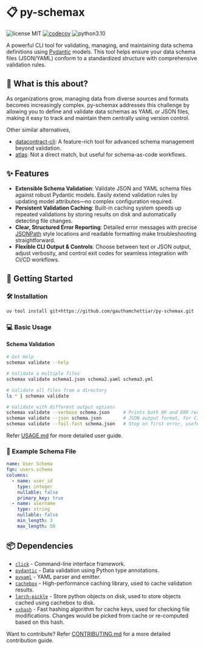 # 📋 py-schemax

![license MIT](https://img.shields.io/badge/license-MIT-blue) [![codecov](https://codecov.io/gh/gauthamchettiar/py-schemax/branch/main/graph/badge.svg)](https://codecov.io/gh/gauthamchettiar/py-schemax) ![python3.10](https://img.shields.io/badge/python->=3.10-green)

A powerful CLI tool for validating, managing, and maintaining data schema definitions using [Pydantic](https://github.com/pydantic/pydantic) models. This tool helps ensure your data schema files (JSON/YAML) conform to a standardized structure with comprehensive validation rules.

## 🤔 What is this about?

As organizations grow, managing data from diverse sources and formats becomes increasingly complex. py-schemax addresses this challenge by allowing you to define and validate data schemas as YAML or JSON files, making it easy to track and maintain them centrally using version control.

Other similar alternatives,
- [datacontract-cli](https://github.com/datacontract/datacontract-cli): A feature-rich tool for advanced schema management beyond validation.
- [atlas](https://atlasgo.io/): Not a direct match, but useful for schema-as-code workflows.

## ✨ Features

- **Extensible Schema Validation**: Validate JSON and YAML schema files against robust Pydantic models. Easily extend validation rules by updating model attributes—no complex configuration required.
- **Persistent Validation Caching**: Built-in caching system speeds up repeated validations by storing results on disk and automatically detecting file changes.
- **Clear, Structured Error Reporting**: Detailed error messages with precise [JSONPath](https://jsonpath.com/) style locations and readable formatting make troubleshooting straightforward.
- **Flexible CLI Output & Controls**: Choose between text or JSON output, adjust verbosity, and control exit codes for seamless integration with CI/CD workflows.

## 🚀 Getting Started

### 🛠️ Installation

```bash
uv tool install git+https://github.com/gauthamchettiar/py-schemax.git
```

### 💻 Basic Usage

#### Schema Validation
```bash
# Get Help
schemax validate --help

# Validate a multiple files
schemax validate schema1.json schema2.yaml schema3.yml

# Validate all files from a directory
ls * | schemax validate

# Validate with different output options
schemax validate --verbose schema.json     # Prints both OK and ERR records
schemax validate --json schema.json        # JSON output format, for CI/CD
schemax validate --fail-fast schema.json   # Stop on first error, useful for debugging large projects
```

Refer [USAGE.md](/USAGE.md) for more detailed user guide.

### 📄 Example Schema File

```yaml
name: User Schema
fqn: users.schema
columns:
  - name: user_id
    type: integer
    nullable: false
    primary_key: true
  - name: username
    type: string
    nullable: false
    min_length: 3
    max_length: 50
```

## 📦 Dependencies
- [`click`](https://github.com/pallets/click) - Command-line interface framework.
- [`pydantic`](https://github.com/pydantic/pydantic) - Data validation using Python type annotations.
- [`pyyaml`](https://github.com/yaml/pyyaml) - YAML parser and emitter.
- [`cachebox`](https://github.com/awolverp/cachebox) - High-performance caching library, used to cache validation results.
- [`larch-pickle`](https://github.com/kochelmonster/larch-pickle) - Store python objects on disk, used to store objects cached using cachebox to disk.
- [`xxhash`](https://github.com/ifduyue/python-xxhash) - Fast hashing algorithm for cache keys, used for checking file modifications. Changes would be picked from cache or re-computed based on this hash.


Want to contribute? Refer [CONTRIBUTING.md](/CONTRIBUTING.md) for a more detailed contribution guide.
